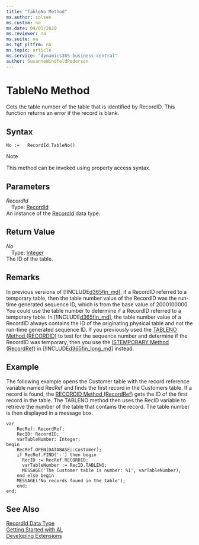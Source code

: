 ```yaml
---
title: "TableNo Method"
ms.author: solsen
ms.custom: na
ms.date: 04/01/2020
ms.reviewer: na
ms.suite: na
ms.tgt_pltfrm: na
ms.topic: article
ms.service: "dynamics365-business-central"
author: SusanneWindfeldPedersen
---
```

[//]: # (START>DO_NOT_EDIT)
[//]: # (IMPORTANT:Do not edit any of the content between here and the END>DO_NOT_EDIT.)
[//]: # (Any modifications should be made in the .xml files in the ModernDev repo.)
# TableNo Method
Gets the table number of the table that is identified by RecordID. This function returns an error if the record is blank.


## Syntax
```
No :=   RecordId.TableNo()
```
> [!NOTE]  
> This method can be invoked using property access syntax.  

## Parameters
*RecordId*  
&emsp;Type: [RecordId](recordid-data-type.md)  
An instance of the [RecordId](recordid-data-type.md) data type.  

## Return Value
*No*  
&emsp;Type: [Integer](../integer/integer-data-type.md)  
The ID of the table.  


[//]: # (IMPORTANT: END>DO_NOT_EDIT)

## Remarks  
 In previous versions of [!INCLUDE[d365fin_md](../../includes/d365fin_md.md)], if a RecordID referred to a temporary table, then the table number value of the RecordID was the run-time generated sequence ID, which is from the base value of 2000100000. You could use the table number to determine if a RecordID referred to a temporary table. In [!INCLUDE[d365fin_md](../../includes/d365fin_md.md)], the table number value of a RecordID always contains the ID of the originating physical table and not the run-time generated sequence ID. If you previously used the [TABLENO Method \(RECORDID\)](../recordid/recordid-tableno-method.md) to test for the sequence number and determine if the RecordID was temporary, then you use the [ISTEMPORARY Method \(RecordRef\)](../recordref/recordref-istemporary-method.md) in [!INCLUDE[d365fin_long_md](../../includes/d365fin_long_md.md)] instead.  
  
## Example  
 The following example opens the Customer table with the record reference variable named RecRef and finds the first record in the Customers table. If a record is found, the [RECORDID Method \(RecordRef\)](../recordref/recordref-recordid-method.md) gets the ID of the first record in the table. The TABLENO method then uses the RecID variable to retrieve the number of the table that contains the record. The table number is then displayed in a message box. 

```
var
    RecRef: RecordRef;
    RecID: RecordID;
    varTableNumber: Integer;
begin  
    RecRef.OPEN(DATABASE::Customer);  
    if RecRef.FIND('-') then begin  
      RecID := RecRef.RECORDID;  
      varTableNumber := RecID.TABLENO;  
      MESSAGE('The Customer table is number: %1', varTableNumber);  
    end else begin
    MESSAGE('No records found in the table');  
    end;  
end;
```  
  

## See Also
[RecordId Data Type](recordid-data-type.md)  
[Getting Started with AL](../../devenv-get-started.md)  
[Developing Extensions](../../devenv-dev-overview.md)